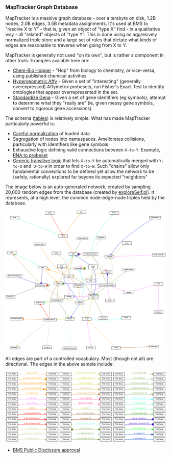### MapTracker Graph Database

MapTracker is a massive graph database - over a terabyte on disk, 1.2B
nodes, 2.0B edges, 3.5B metadata assignments. It's used at BMS to
"resolve X to Y" - that is, given an object of "type X" find - in a
qualitative way - all "related" objects of "type Y". This is done
using an aggresively normalized triple store and a large set of rules
that dictate what kinds of edges are reasonable to traverse when going
from X to Y.

MapTracker is generally not used "on its own", but is rather a
component in other tools. Examples avaiable here are:

* [Chem-Bio Hopper][CBH] - "Hop" from biology to chemistry, or
  vice-versa, using published chemical activities
* [Hypergeometric Affy][HA] - Given a set of "interesting" (generally
  overexpressed) Affymetrix probesets, run Fisher's Exact Test to
  identify ontologies that appear overrepresented in the set.
* [Standardize Gene][SG] - Given a set of gene identifiers (eg
  symbols), attempt to determine what they "really are" (ie, given
  messy gene symbols, convert to rigorous gene accessions)

The schema ([tables][schema]) is relatively simple. What has made
MapTracker particularly powerful is:

* [Careful normalization][loaders] of loaded data
* Segregation of nodes into namespaces. Ameliorates collisions,
  particularly with identifiers like gene symbols
* Exhaustive logic defining valid connections between
  `X-to-Y`. Example, [RNA to probeset][ARAPS]
* [Generic transitive logic][chains] that lets `X-to-Y` be
  automatically merged with `Y-to-Q` and` Q-to-W` in order to find
  `X-to-W`. Such "chains" allow only fundamental connections to be
  defined yet allow the network to be (safely, rationally) explored
  far beyone its expected "neighbors"

The image below is an auto-generated network, created by sampling
20,000 random edges from the database (created by
[exploreSelf.pl][exploreSelf]). It represents, at a high level, the
common node-edge-node triples held by the database.

![Network overview][Overview]

All edges are part of a controlled vocabulary. Most (though not all) are directional. The edges in the above sample include:

![Edge overview][Edges]

* [BMS Public Disclosure approval](PubD-Disclosure-Approval.md)

[CBH]: ChemBioHopper.md
[HA]: HypergeometricAffy.md
[SG]: MapTracker/standardizeGene.pl
[schema]: https://github.com/maptracker/maptracker/blob/001f35dab89793dffc6cd2dd9a1602ceb17d3d67/MapTracker/DBI/Schema.pm#L100
[loaders]: https://github.com/search?q=repo%3Amaptracker%2Fmaptracker+extension%3Apl+filename%3Aload&type=Code&ref=advsearch&l=&l=
[ARAPS]: https://github.com/maptracker/maptracker/blob/001f35dab89793dffc6cd2dd9a1602ceb17d3d67/MapTracker/AccessDenorm.pm#L12728
[chains]: https://github.com/maptracker/maptracker/blob/001f35dab89793dffc6cd2dd9a1602ceb17d3d67/MapTracker/AccessDenorm.pm#L7522
[exploreSelf]: MapTracker/exploreSelf.pl
[Overview]: img/MapTrackerNamespaces.png
[Edges]: img/MapTrackerEdgeTypes.png
